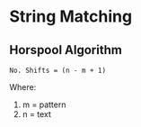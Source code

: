 # String Matching

## Horspool Algorithm

`No. Shifts = (n - m + 1)`  

Where:  
1. m = pattern  
2. n = text
